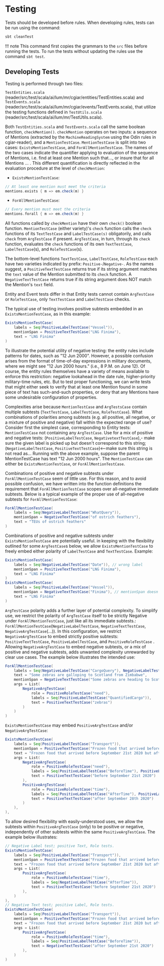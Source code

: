 # Testing

Tests should be developed before rules. When developing rules, tests can be run using the command:

```bash
sbt cleanTest
```

!!! note
    This command first copies the grammars to the `src` files before running the tests. To run the tests without updating the rules use the command ```sbt test```.

## Developing Tests

Testing is performed through two files:

`TestEntities.scala`  (reader/src/test/scala/ai/lum/mr/cgiar/entities/TestEntities.scala)
and `TestEvents.scala` (reader/src/test/scala/ai/lum/mr/cgiar/events/TestEvents.scala),
that utilize the testing functions defined in `TestUtils.scala` (reader/src/test/scala/ai/lum/mr/TestUtils.scala).

Both `TestEntities.scala` and `TestEvents.scala` call the same boolean function, `checkMention()`.
`checkMention` operates on two inputs: a sequence of Mentions (extracted by the `MachineReadingSystem` using the Odin rules in cgiar-reader), and a `MentionTestCase`.
`MentionTestCase` is split into two cases: `ExistsMentionTestCase`, and `ForAllMentionTestCase`. The names of the two cases indicate the quantifier applying to evaluation of the sequence of Mentions, i.e. find at least one Mention such that..., or insure that for all Mentions ... .
This different quantification is directly reflected in the evaluation procedure at the level of `checkMention`:

- `ExistsMentionTestCase`:

```scala
// At least one mention must meet the criteria
mentions.exists { m => em.check(m) }
```

- `ForAllMentionTestCase`:

```scala
// Every mention must meet the criteria
mentions.forall { m => em.check(m) }
```

All functions called by `checkMention` have their own `check()` boolean function.
`MentionTestCase` (either variety)'s `check` function calls the `check` functions of its `TextTestCase` and `LabelTestCase(s)` obligatorily, and calls `check` from `ArgTestCase` if present.
`ArgTestCase`, in turn, through its `check` function, evaluates the `check` functions of its own `TextTestCase`, `LabelTestCase`(s), and `RoleTestCase`(s).

The bottom-level functions `TextTestCase`, `LabelTestCase`, `RoleTestCase` each have two varieties indicated by prefix: `Positive-`/`Negative-`. As the names suggest, a `PositiveTextTestCase` returns true if its string argument matches the `text` value of the Mention submitted to its `check` function. A `NegativeTextTestCase` returns true if its string argument does NOT match the Mention's `text` field.

Entity and Event tests differ in that Entity tests cannot contain `ArgTestCase` or `RoleTestCase`, only `TextTestCase` and `LabelTestCase` checks.

The typical use of testing involves positive subtests embedded in an `ExistsMentionTestCase`, as in this example:

```scala
ExistsMentionTestCase( 
    labels = Seq(PositiveLabelTestCase("Vessel")),
    mentionSpan = PositiveTextTestCase("LNG Finima"),
    text = "LNG Finima"
)
```

To illustrate the potential utility of negative testing: the entity rules include patterns for dates, such as "12 Jun 2000". However, a possible confusion arises from the format of time-of-day expressions in military documents, where we might see "12 Jun 2000 hours." (i.e., 8 P.M. on June 12). Of course, the entity rules themselves have a variety of means available to enforce this restriction: negative lookahead in the date rule, higher-priority military-time rules, etc. But to test proper functioning, we can write tests that might either seek to verify that at least one Mention found in some piece of text has such-and-such properties, or deny that any Mentions have some undesirable configuration of properties.

Complexities arise because `MentionTestCase` and `ArgTestsCase` contain multiple subtests (`TextTestCase`, `LabelTestCase`, `RoleTestCase`). What combinations of polarities among subtests (e.g. all positive, all negative, or a mixture of positive and negative) fall within the expected range of use?
Consider first the simplest case, corresponding to Entity tests: `MentionTestCase` not containing any `ArgTestCase`.
Use for a mix of positive and negative tests:
(`PositiveLabelTestCase`, `NegativetextTestCase`),- make sure the given label is picked up but doesn't correspond to this string;
(`NegativeLabelTestCase`, `PositiveTextTestCase`)<--make sure this string is not read as...
Running with the above example, suppose the parent MentionTestCase has text "12 Jun 2000 hours". The `MentionTestCase` can either be `ExistsMentionTestCase`, or `ForAllMentionTestCase`.

Combinations of positive and negative subtests under `ForAllMentionTestCase` seem of little use. For this reason, and to avoid possible confusion, we have written into the function definitions the requirement that `ForAllMentionTestCase` scopes over all-negative immediate subtests. Below is a typical example of the proper use of all-negative subtests for `ForAllMentionTestCase`:

```scala
ForAllMentionTestCase(
    labels = Seq(NegativeLabelTestCase("WhatQuery")), 
    mentionSpan = NegativeTextTestCase("of ostrich feathers"), 
    text = "TEUs of ostrich feathers"
)
```

Combinations of positive and negative subtests under `ExistsMentionTestCase` are potentially useful. in keeping with the flexibility outlined for some `ArgTestCase`s below, we allow `ExistsMentionTestCase` to freely embed either polarity of `LabelTestCase` and `TextTestCase`. Example:

```scala
ExistsMentionTestCase( 
    labels = Seq(NegativeLabelTestCase("Date")), // wrong label
    mentionSpan = PositiveTextTestCase("LNG Finima"),
    text = "LNG Finima"
)
ExistsMentionTestCase( 
    labels = Seq(PositiveLabelTestCase("Vessel")),
    mentionSpan = NegativeTextTestCase("Finima"), // mentionSpan doesn't match text
    text = "LNG Finima"
)
```

`ArgTestCase` polarity adds a further layer of potential complexity. To simplify use, we restrict the polarity of `ArgTestCase` itself to be strictly Negative under `ForAllMentionTestCase`, just like all its immediate subtests.: `ForAllMentionTestCase`(`NegativeLabelTestCase`, `NegativeTextTestCase`, `NegativeArgTestCase`(...)). In this configuration, we restrict `NegativeArgTestCase` to embed strictly positive subtests: `PositiveTextTestCase`, `PositiveLabelTestCase`, and `PositiveRoleTestCase` . Allowing `NegativeArgTestCase` to embed negative subtests, or a mix of positive and negative subtests, adds unwanted complexity unrewarded by clear use cases. The example below illustrates the intended use:

```scala
ForAllMentionTestCase(
    labels = Seq(NegativeLabelTestCase("CargoQuery"), NegativeLabelTestCase("QuantityQuery")),
    text = "Some zebras are galloping to Scotland from Zimbabwe",
    mentionSpan = NegativeTextTestCase("Some zebras are heading to Scotland from Zimbabwe"),
    args = List( 
        NegativeArgTestCase(
            role = PositiveRoleTestCase("need"),
            labels = Seq(PositiveLabelTestCase("QuantifiedCargo")),
            text = PositiveTextTestCase("zebras")
        )
    )
)
```

`ExistsMentionTestCase` may embed `PositiveArgTestCase` and/or `NegativeArgTestCase`:

```scala
ExistsMentionTestCase(
    labels = Seq(PositiveLabelTestCase("Transport")),
    mentionSpan = PositiveTextTestCase("Frozen food that arrived before September 21st 2020 but after September 28th 2020"),
    text = "Frozen food that arrived before September 21st 2020 but after September 28th 2020.",
    args = List(
        NegativeArgTestCase(
            role = PositiveRoleTestCase("need"),
            labels = Seq(PositiveLabelTestCase("BeforeTime"), PositiveLabelTestCase("TimeExpression")),
            text = PositiveTextTestCase("before September 21st 2020")
        ),
        PositiveArgTestCase(
            role = PositiveRoleTestCase("time"),
            labels = Seq(PositiveLabelTestCase("AfterTime"), PositiveLabelTestCase("TimeExpression")),
            text = PositiveTextTestCase("after September 28th 2020")
        )
    ),
),
```

To allow desired flexibility with easily-understood uses, we allow the subtests within `PositiveArgTestCase` (only) to be positive or negative, independently of other subtests within the same `PositiveArgTestCase`. The example below illustrates:

```scala
// Negative Label test; positive Text, Role tests.
ExistsMentionTestCase(
    labels = Seq(PositiveLabelTestCase("Transport")),
    mentionSpan = PositiveTextTestCase("Frozen food that arrived before September 21st 2020 but after September 28th 2020"),
    text = "Frozen food that arrived before September 21st 2020 but after September 28th 2020.",
    args = List(
        PositiveArgTestCase(
            role = PositiveRoleTestCase("time"),
            labels = Seq(NegativeLabelTestCase("AfterTime")),
            text = PositiveTextTestCase("before September 21st 2020")
        ),
    )
),
// Negative Text test; positive Label, Role tests.
ExistsMentionTestCase(
    labels = Seq(PositiveLabelTestCase("Transport")),
    mentionSpan = PositiveTextTestCase("Frozen food that arrived before September 21st 2020 but after September 28th 2020"),
    text = "Frozen food that arrived before September 21st 2020 but after September 28th 2020.",
    args = List(
        PositiveArgTestCase(
            role = PositiveRoleTestCase("time"),
            labels = Seq(PositiveLabelTestCase("BeforeTime")),
            text = NegativeTextTestCase("after September 21st 2020")
        ),
    )
)
```